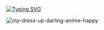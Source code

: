[![Typing SVG](https://readme-typing-svg.demolab.com/?lines=HALLO+ANJENG+ANJENG+MAU+NGAPAIN;MAU+NGEROD+YAA...?+HAYOO+NGAKU;😝+😝+😝+😝+😝+😝+😝+😝+😝+😝+😝+😝)](https://git.io/typing-svg)

![my-dress-up-darling-anime-happy](https://user-images.githubusercontent.com/88397313/224462663-6b5e62a4-0427-4a10-b1df-c19e0860afe6.gif)

<!--
**DRUBOTZ23/DRUBOTZ23** is a ✨ _special_ ✨ repository because its `README.md` (Brute) appears on your GitHub profile.
# 💫 About Me:
![Intro](https://raw.githubusercontent.com/403Code/403Code/main/picture/intro.svg) </br>

## 🌐 Socials:
[![Facebook](https://img.shields.io/badge/Facebook-%231877F2.svg?logo=Facebook&logoColor=white)](https://facebook.com/dementorize) [![Instagram](https://img.shields.io/badge/Instagram-%23E4405F.svg?logo=Instagram&logoColor=white)](https://instagram.com/dementorize) [![Twitter](https://img.shields.io/badge/Twitter-%231DA1F2.svg?logo=Twitter&logoColor=white)](https://twitter.com/r1zemary) [![YouTube](https://img.shields.io/badge/YouTube-%23FF0000.svg?logo=YouTube&logoColor=white)](https://youtube.com/@sendalmantan) 

# 💻 I've tried:
![PHP](https://img.shields.io/badge/php-%23777BB4.svg?style=for-the-badge&logo=php&logoColor=white) ![Python](https://img.shields.io/badge/python-3670A0?style=for-the-badge&logo=python&logoColor=ffdd54) ![JavaScript](https://img.shields.io/badge/javascript-%23323330.svg?style=for-the-badge&logo=javascript&logoColor=%23F7DF1E) ![C++](https://img.shields.io/badge/c++-%2300599C.svg?style=for-the-badge&logo=c%2B%2B&logoColor=white) ![C#](https://img.shields.io/badge/csharp-%2395478E.svg?style=for-the-badge&logo=csharp&logoColor=white) ![Java](https://img.shields.io/badge/java-%23ED8B00.svg?style=for-the-badge&logo=java&logoColor=white) ![HTML5](https://img.shields.io/badge/html5-%23E34F26.svg?style=for-the-badge&logo=html5&logoColor=white) ![Ruby](https://img.shields.io/badge/ruby-%23CC342D.svg?style=for-the-badge&logo=ruby&logoColor=white) ![MySQL](https://img.shields.io/badge/mysql-%2300f.svg?style=for-the-badge&logo=mysql&logoColor=white) ![SQLite](https://img.shields.io/badge/sqlite-%2307405e.svg?style=for-the-badge&logo=sqlite&logoColor=white) ![NumPy](https://img.shields.io/badge/numpy-%23013243.svg?style=for-the-badge&logo=numpy&logoColor=white)
# 📊 GitHub Stats:
![](https://github-readme-stats.vercel.app/api?username=403Code&theme=dark&hide_border=false&include_all_commits=true&count_private=false)<br/>
![](https://github-readme-streak-stats.herokuapp.com/?user=403Code&theme=dark&hide_border=false)<br/>
![](https://github-readme-stats.vercel.app/api/top-langs/?username=403Code&theme=dark&hide_border=false&include_all_commits=true&count_private=false&layout=compact)<br/>
![](https://api.visitorbadge.io/api/combined?path=403Code&label=Profile%20Views%20%5BDaily%20%2F%20Total%5D&labelColor=%23d9e3f0&countColor=%23555555&style=flat-square&labelStyle=upper)
## 🏆 GitHub Trophies
![](https://github-profile-trophy.vercel.app/?username=403Code&theme=radical&no-frame=false&no-bg=true&margin-w=4)

## 💰 You can help me by Donating
[![BuyMeACoffee](https://img.shields.io/badge/Buy%20Me%20a%20Coffee-ffdd00?style=for-the-badge&logo=buy-me-a-coffee&logoColor=black)](https://buymeacoffee.com/zonenathan)
[![PayPal](https://img.shields.io/badge/PayPal-00457C?style=for-the-badge&logo=paypal&logoColor=white)](https://paypal.me/Rizemary)
[![Ko-Fi](https://img.shields.io/badge/Ko--fi-F16061?style=for-the-badge&logo=ko-fi&logoColor=white)](https://ko-fi.com/zonenathan)
[![Trakteer](https://img.shields.io/badge/trakteer-BE1E2D?style=for-the-](https://trakteer.id/muhamad_badru_wasih)
[![Saweria](https://img.shields.io/badge/saweria-FAAE2B?style=for-the-badge&logo=aiqfome)](https://saweria.co/mhmdbadru23)
[![Nyawer](https://img.shields.io/badge/nyawer-D894D8?style=for-the-badge&logo=angellist)](https://nyawer.co/MuhamadBadruWasih)

Here are some ideas to get you started:

- 🔭 I’m currently working on ...
- 🌱 I’m currently learning ...
- 👯 I’m looking to collaborate on ...
- 🤔 I’m looking for help with ...
- 💬 Ask me about ...
- 📫 How to reach me: ...
- 😄 Pronouns: ...
- ⚡ Fun fact: ...
-->
